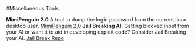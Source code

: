 #Miscellaneous Tools

**MimiPenguin 2.0** A tool to dump the login password from the current linux desktop user. [MimiPenguin 2.0](https://github.com/huntergregal/mimipenguin?tab=readme-ov-file)
**Jail Breaking AI**: Getting blocked input from your AI or want it to aid in developing exploit code? Consider Jail Breaking your AI. [Jail Break Repo](https://github.com/elder-plinius/L1B3RT4S/tree/main)
